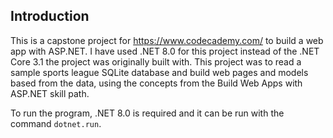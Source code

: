## Introduction
This is a capstone project for https://www.codecademy.com/ to build a web app with ASP.NET. I have used .NET 8.0 for this project instead of the .NET Core 3.1 the project was originally built with. This project was to read a sample sports league SQLite database and build web pages and models based from the data, using the concepts from the Build Web Apps with ASP.NET skill path.

To run the program, .NET 8.0 is required and it can be run with the command `dotnet.run`.
